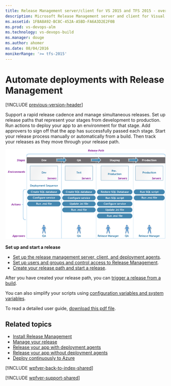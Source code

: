 ```yaml
---
title: Release Management server/client for VS 2015 and TFS 2015 - overview
description: Microsoft Release Management server and client for Visual Studio 2015 and TFS 2015
ms.assetid: 1FBA8A92-BC8C-452A-A5BD-FA6A3D2E2F0B
ms.prod: vs-devops-alm
ms.technology: vs-devops-build
ms.manager: douge
ms.author: ahomer
ms.date: 08/04/2016
monikerRange: '>= tfs-2015'
---
```


# Automate deployments with Release Management

[!INCLUDE [previous-version-header](../_shared/previous-version-header.md)]

Support a rapid release cadence and manage simultaneous releases. Set up 
release paths that represent your stages from development to production. 
Run actions to deploy your app to an environment for that stage. Add 
approvers to sign off that the app has successfully passed each stage.
Start your release process manually or automatically from a build. Then track your 
releases as they move through your release path.

![Overview of Release Management](_img/overview-01.png)

**Set up and start a release** 

* [Set up the release management server, client, and deployment agents](install-release-management.md).
* [Set up users and groups and control access to Release Management](add-users-and-groups.md).
* [Create your release path and start a release](manage-your-release.md).

After you have created your release path, you can 
[trigger a release from a build](trigger-a-release.md).

You can also simplify your scripts using 
[configuration variables and system variables](config-and-system-variables.md).

To read a detailed user guide, 
[download this pdf file](http://go.microsoft.com/fwlink/?LinkId=398104).


## Related topics

* [Install Release Management](install-release-management.md)
* [Manage your release](manage-your-release.md)
* [Release your app with deployment agents](release-with-agents.md)
* [Release your app without deployment agents](release-without-agents.md)
* [Deploy continuously to Azure](deploy-continuously-to-azure.md)

[!INCLUDE [wpfver-back-to-index-shared](../_shared/wpfver-back-to-index-shared.md)]
 
[!INCLUDE [wpfver-support-shared](../_shared/wpfver-support-shared.md)]
